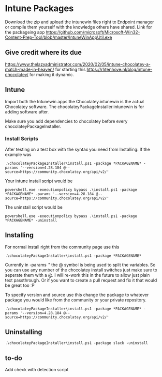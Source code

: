# Intune Packages

Download the zip and upload the intunewin files right to Endpoint manager or compile them yourself with the knowledge others have shared. 
Link for the packageing app https://github.com/microsoft/Microsoft-Win32-Content-Prep-Tool/blob/master/IntuneWinAppUtil.exe

## Give credit where its due
https://www.thelazyadministrator.com/2020/02/05/intune-chocolatey-a-match-made-in-heaven/ for starting this 
https://rhtenhove.nl/blog/intune-chocolatey/ for making it dynamic.

## Intune
Import both the Intunewin apps the Chocolatey.intunewin is the actual Chocolatey software. The chocolateyPackageInstaller.intunewin is for adding software after.

Make sure you add dependencies to chocolatey before every chocolateyPackageInstaller.

### Install Scripts
After testing on a test box with the syntax you need from Installing.
If the example was 
```
.\chocolateyPackageInstaller\install.ps1 -package *PACKAGENAME* -params '--version=4.28.184 @--source=https://community.chocolatey.org/api/v2/'
```

Your intune install script would be
```
powershell.exe -executionpolicy bypass .\install.ps1 -package *PACKAGENAME* -params '--version=4.28.184 @--source=https://community.chocolatey.org/api/v2/'
```
The uninstall script would be
```
powershell.exe -executionpolicy bypass .\install.ps1 -package *PACKAGENAME* -uninstall
```

## Installing
For normal install right from the community page use this
```
.\chocolateyPackageInstaller\install.ps1 -package *PACKAGENAME*
```

Currently in -params '' the @ symbol is being used to split the variables. So you can use any number of the chocolatey install switches just make sure to seperate them with a @. I will re-work this in the future to allow just plain text passthrough. Or if you want to create a pull request and fix it that would be great too :P

To specify version and source use this change the package to whatever package you would like from the community or your private repository.
``` 
.\chocolateyPackageInstaller\install.ps1 -package *PACKAGENAME* -params '--version=4.28.184 @--source=https://community.chocolatey.org/api/v2/' 
```

## Uninstalling
``` 
.\chocolateyPackageInstaller\install.ps1 -package slack -uninstall
```

## to-do
Add check with detection script
